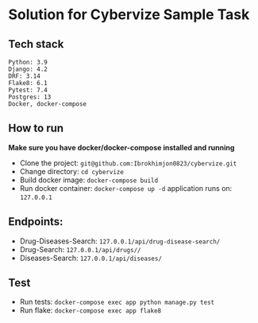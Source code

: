 # Solution for Cybervize Sample Task

## Tech stack
    Python: 3.9
    Django: 4.2
    DRF: 3.14
    Flake8: 6.1
    Pytest: 7.4
    Postgres: 13
    Docker, docker-compose

## How to run
**Make sure you have docker/docker-compose installed and running**

- Clone the project: `git@github.com:Ibrokhimjon0823/cybervize.git`
- Change directory: `cd cybervize`
- Build docker image: `docker-compose build`
- Run docker container: `docker-compose up -d`
  application runs on: `127.0.0.1`
  
## Endpoints:
  - Drug-Diseases-Search: `127.0.0.1/api/drug-disease-search/`
  - Drug-Search: `127.0.0.1/api/drugs//`
  - Diseases-Search: `127.0.0.1/api/diseases/`
  
## Test 
- Run tests: `docker-compose exec app python manage.py test`
- Run flake: `docker-compose exec app flake8`
